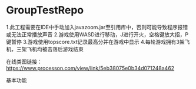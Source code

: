 # GroupTestRepo
1.此工程需要在IDE中手动加入javazoom.jar至引用库中，否则可能导致程序报错或无法正常播放声音
2.游戏使用WASD进行移动，J进行开火，空格键放大招，P键暂停
3.游戏使用topscore.txt记录最高分并在游戏中显示
4.每轮游戏拥有3架飞机，三架飞机均被击落后游戏结束

在线类图链接：https://www.processon.com/view/link/5eb38075e0b34d071248a462


基本功能
